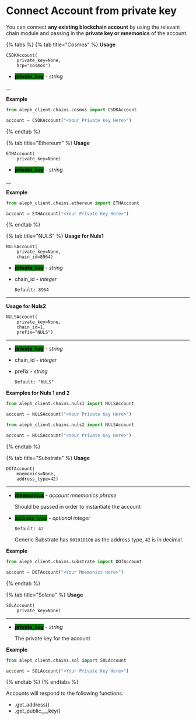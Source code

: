 # Connect Account from private key

You can connect **any existing blockchain account** by using the relevant chain module and passing in the **private key or mnemonics** of the account.

{% tabs %}
{% tab title="Cosmos" %}
**Usage**

```
CSDKAccount(
    private_key=None,
    hrp="cosmos")
```

* &#x20;<mark style="background-color:green;"></mark> <mark style="background-color:green;"></mark><mark style="background-color:green;">**private\_key**</mark> <mark style="background-color:green;"></mark><mark style="background-color:green;"></mark> _- string_

__

**Example**

```python
from aleph_client.chains.cosmos import CSDKAccount

account = CSDKAccount("<Your Private Key Here>")
```
{% endtab %}

{% tab title="Ethereum" %}
**Usage**

```
ETHAccount(
    private_key=None)
```

* <mark style="background-color:green;">**private\_key**</mark> _- string_

__

**Example**

```python
from aleph_client.chains.ethereum import ETHAccount

account = ETHAccount("<Your Private Key Here>")
```
{% endtab %}

{% tab title="NULS" %}
**Usage for Nuls1**

```
NULSAccount(
    private_key=None,
    chain_id=8964)
```



* &#x20;<mark style="background-color:green;"></mark> <mark style="background-color:green;"></mark><mark style="background-color:green;">**private\_key**</mark> <mark style="background-color:green;"></mark><mark style="background-color:green;"></mark> _- string_
*   chain\_id _- integer_

    `Default: 8964`

****

**Usage for Nuls2**

```
NULSAccount(
    private_key=None,
    chain_id=1,
    prefix="NULS")
```

****

* <mark style="background-color:green;">**private\_key**</mark> _- string_
* chain\_id _- integer_
*   prefix _- string_

    `Default: "NULS"`





**Examples for Nuls 1 and 2**

```python
from aleph_client.chains.nuls1 import NULSAccount

account = NULSAccount("<Your Private Key Here>")
```



```python
from aleph_client.chains.nuls2 import NULSAccount

account = NULSAccount("<Your Private Key Here>")
```
{% endtab %}

{% tab title="Substrate" %}
**Usage**

```
DOTAccount(
    mnemonics=None,
    address_type=42)
```

****

*   &#x20;<mark style="background-color:green;">**mnemonics**</mark> _- account mnemonics phrase_

    Should be passed in order to instantiate the account


*   &#x20;<mark style="background-color:green;">address\_type</mark> _- optional integer_

    `Default: 42`

    Generic Substrate has `00101010b` as the address type, `42` is in decimal.





**Example**

```python
from aleph_client.chains.substrate import DOTAccount

account = DOTAccount("<Your Mnemonics Here>")
```
{% endtab %}

{% tab title="Solana" %}
**Usage**

```
SOLAccount(
    private_key=None)
```

****

*   <mark style="background-color:green;">**private\_key**</mark> _- string_

    The private key for the account



**Example**

```python
from aleph_client.chains.sol import SOLAccount

account = SOLAccount("<Your Private Key Here>")
```
{% endtab %}
{% endtabs %}



Accounts will respond to the following functions:

* .get\_address()
* .get\_public_\__key()
